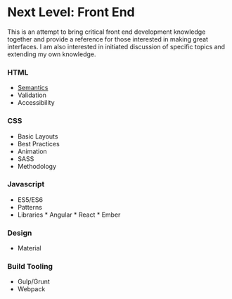 # Next Level: Front End
This is an attempt to bring critical front end development knowledge together and provide a reference for those interested in making great interfaces. I am also interested in initiated discussion of specific topics and extending my own knowledge.



### HTML
* [Semantics](https://github.com/StevenDufresne/Next-Level-Front-End/wiki/HTML---Semantics)
* Validation
* Accessibility


### CSS
* Basic Layouts
* Best Practices
* Animation
* SASS
* Methodology


### Javascript
* ES5/ES6
* Patterns
* Libraries
        * Angular
        * React
        * Ember

### Design
* Material

### Build Tooling
* Gulp/Grunt
* Webpack

